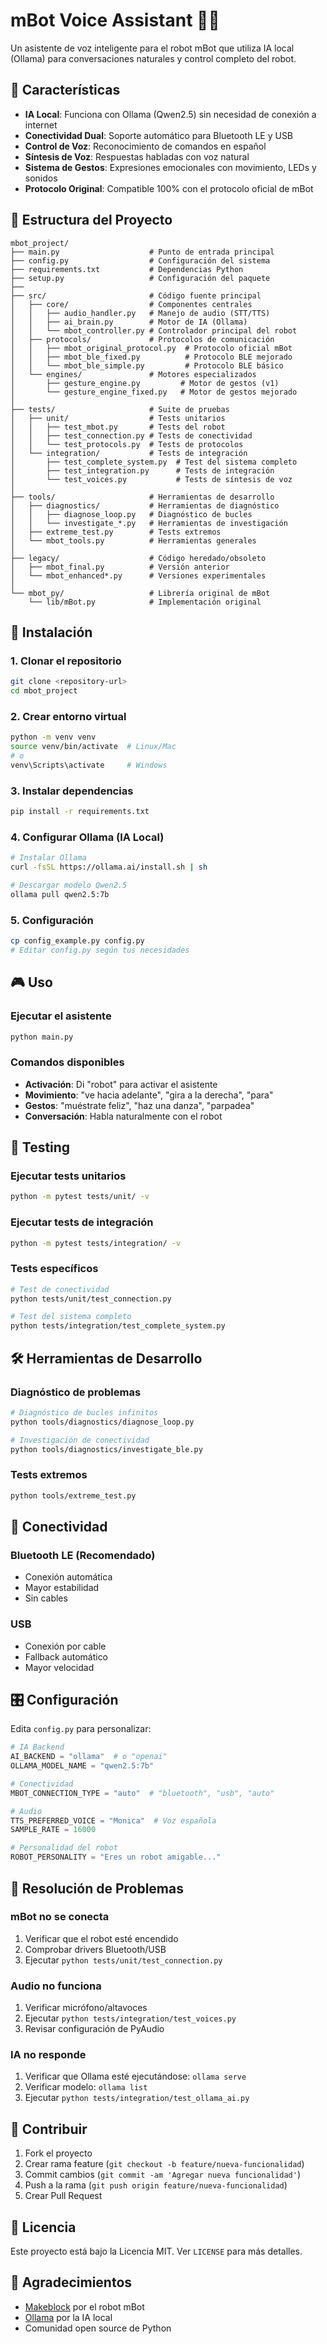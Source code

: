 # mBot Voice Assistant 🤖🎤

Un asistente de voz inteligente para el robot mBot que utiliza IA local (Ollama) para conversaciones naturales y control completo del robot.

## 🌟 Características

- **IA Local**: Funciona con Ollama (Qwen2.5) sin necesidad de conexión a internet
- **Conectividad Dual**: Soporte automático para Bluetooth LE y USB
- **Control de Voz**: Reconocimiento de comandos en español
- **Síntesis de Voz**: Respuestas habladas con voz natural
- **Sistema de Gestos**: Expresiones emocionales con movimiento, LEDs y sonidos
- **Protocolo Original**: Compatible 100% con el protocolo oficial de mBot

## 📁 Estructura del Proyecto

```
mbot_project/
├── main.py                    # Punto de entrada principal
├── config.py                  # Configuración del sistema
├── requirements.txt           # Dependencias Python
├── setup.py                   # Configuración del paquete
├──
├── src/                       # Código fuente principal
│   ├── core/                  # Componentes centrales
│   │   ├── audio_handler.py   # Manejo de audio (STT/TTS)
│   │   ├── ai_brain.py        # Motor de IA (Ollama)
│   │   └── mbot_controller.py # Controlador principal del robot
│   ├── protocols/             # Protocolos de comunicación
│   │   ├── mbot_original_protocol.py  # Protocolo oficial mBot
│   │   ├── mbot_ble_fixed.py          # Protocolo BLE mejorado
│   │   └── mbot_ble_simple.py         # Protocolo BLE básico
│   └── engines/               # Motores especializados
│       ├── gesture_engine.py         # Motor de gestos (v1)
│       └── gesture_engine_fixed.py   # Motor de gestos mejorado
│
├── tests/                     # Suite de pruebas
│   ├── unit/                  # Tests unitarios
│   │   ├── test_mbot.py       # Tests del robot
│   │   ├── test_connection.py # Tests de conectividad
│   │   └── test_protocols.py  # Tests de protocolos
│   └── integration/           # Tests de integración
│       ├── test_complete_system.py  # Test del sistema completo
│       ├── test_integration.py      # Tests de integración
│       └── test_voices.py           # Tests de síntesis de voz
│
├── tools/                     # Herramientas de desarrollo
│   ├── diagnostics/           # Herramientas de diagnóstico
│   │   ├── diagnose_loop.py   # Diagnóstico de bucles
│   │   └── investigate_*.py   # Herramientas de investigación
│   ├── extreme_test.py        # Tests extremos
│   └── mbot_tools.py          # Herramientas generales
│
├── legacy/                    # Código heredado/obsoleto
│   ├── mbot_final.py          # Versión anterior
│   └── mbot_enhanced*.py      # Versiones experimentales
│
└── mbot_py/                   # Librería original de mBot
    └── lib/mBot.py            # Implementación original
```

## 🚀 Instalación

### 1. Clonar el repositorio
```bash
git clone <repository-url>
cd mbot_project
```

### 2. Crear entorno virtual
```bash
python -m venv venv
source venv/bin/activate  # Linux/Mac
# o
venv\Scripts\activate     # Windows
```

### 3. Instalar dependencias
```bash
pip install -r requirements.txt
```

### 4. Configurar Ollama (IA Local)
```bash
# Instalar Ollama
curl -fsSL https://ollama.ai/install.sh | sh

# Descargar modelo Qwen2.5
ollama pull qwen2.5:7b
```

### 5. Configuración
```bash
cp config_example.py config.py
# Editar config.py según tus necesidades
```

## 🎮 Uso

### Ejecutar el asistente
```bash
python main.py
```

### Comandos disponibles
- **Activación**: Di "robot" para activar el asistente
- **Movimiento**: "ve hacia adelante", "gira a la derecha", "para"
- **Gestos**: "muéstrate feliz", "haz una danza", "parpadea"
- **Conversación**: Habla naturalmente con el robot

## 🧪 Testing

### Ejecutar tests unitarios
```bash
python -m pytest tests/unit/ -v
```

### Ejecutar tests de integración
```bash
python -m pytest tests/integration/ -v
```

### Tests específicos
```bash
# Test de conectividad
python tests/unit/test_connection.py

# Test del sistema completo
python tests/integration/test_complete_system.py
```

## 🛠️ Herramientas de Desarrollo

### Diagnóstico de problemas
```bash
# Diagnóstico de bucles infinitos
python tools/diagnostics/diagnose_loop.py

# Investigación de conectividad
python tools/diagnostics/investigate_ble.py
```

### Tests extremos
```bash
python tools/extreme_test.py
```

## 📡 Conectividad

### Bluetooth LE (Recomendado)
- Conexión automática
- Mayor estabilidad
- Sin cables

### USB
- Conexión por cable
- Fallback automático
- Mayor velocidad

## 🎛️ Configuración

Edita `config.py` para personalizar:

```python
# IA Backend
AI_BACKEND = "ollama"  # o "openai"
OLLAMA_MODEL_NAME = "qwen2.5:7b"

# Conectividad
MBOT_CONNECTION_TYPE = "auto"  # "bluetooth", "usb", "auto"

# Audio
TTS_PREFERRED_VOICE = "Monica"  # Voz española
SAMPLE_RATE = 16000

# Personalidad del robot
ROBOT_PERSONALITY = "Eres un robot amigable..."
```

## 🐛 Resolución de Problemas

### mBot no se conecta
1. Verificar que el robot esté encendido
2. Comprobar drivers Bluetooth/USB
3. Ejecutar `python tests/unit/test_connection.py`

### Audio no funciona
1. Verificar micrófono/altavoces
2. Ejecutar `python tests/integration/test_voices.py`
3. Revisar configuración de PyAudio

### IA no responde
1. Verificar que Ollama esté ejecutándose: `ollama serve`
2. Verificar modelo: `ollama list`
3. Ejecutar `python tests/integration/test_ollama_ai.py`

## 🤝 Contribuir

1. Fork el proyecto
2. Crear rama feature (`git checkout -b feature/nueva-funcionalidad`)
3. Commit cambios (`git commit -am 'Agregar nueva funcionalidad'`)
4. Push a la rama (`git push origin feature/nueva-funcionalidad`)
5. Crear Pull Request

## 📄 Licencia

Este proyecto está bajo la Licencia MIT. Ver `LICENSE` para más detalles.

## 🙏 Agradecimientos

- [Makeblock](https://www.makeblock.com/) por el robot mBot
- [Ollama](https://ollama.ai/) por la IA local
- Comunidad open source de Python
